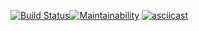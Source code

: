 [![Build Status](https://travis-ci.com/augrinn/project-lvl2-s443.svg?branch=master)](https://travis-ci.com/augrinn/project-lvl2-s443)[![Maintainability](https://api.codeclimate.com/v1/badges/124217bf5fe320049222/maintainability)](https://codeclimate.com/github/augrinn/project-lvl2-s443/maintainability)
[![asciicast](https://asciinema.org/a/wpYKOFztNIQasjpG2QRAnfs9X.svg)](https://asciinema.org/a/wpYKOFztNIQasjpG2QRAnfs9X)